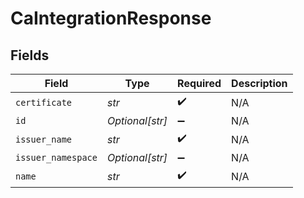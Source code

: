 # CaIntegrationResponse


## Fields

| Field              | Type               | Required           | Description        |
| ------------------ | ------------------ | ------------------ | ------------------ |
| `certificate`      | *str*              | :heavy_check_mark: | N/A                |
| `id`               | *Optional[str]*    | :heavy_minus_sign: | N/A                |
| `issuer_name`      | *str*              | :heavy_check_mark: | N/A                |
| `issuer_namespace` | *Optional[str]*    | :heavy_minus_sign: | N/A                |
| `name`             | *str*              | :heavy_check_mark: | N/A                |